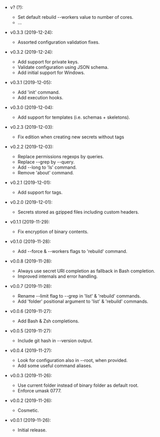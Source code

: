- v? (?):
    + Set default rebuild --workers value to number of cores.
    + ...

- v0.3.3 (2019-12-24):
    + Assorted configuration validation fixes.

- v0.3.2 (2019-12-24):
    + Add support for private keys.
    + Validate configuration using JSON schema.
    + Add initial support for Windows.

- v0.3.1 (2019-12-05):
    + Add 'init' command.
    + Add execution hooks.

- v0.3.0 (2019-12-04):
    + Add support for templates (i.e. schemas + skeletons).

- v0.2.3 (2019-12-03):
    + Fix edition when creating new secrets without tags

- v0.2.2 (2019-12-03):
    + Replace permissions regexps by queries.
    + Replace --grep by --query.
    + Add --long to 'ls' command.
    + Remove 'about' command.

- v0.2.1 (2019-12-01):
    + Add support for tags.

- v0.2.0 (2019-12-01):
    + Secrets stored as gzipped files including custom headers.

- v0.1.1 (2019-11-29):
    + Fix encryption of binary contents.

- v0.1.0 (2019-11-28):
    + Add --force & --workers flags to 'rebuild' command.

- v0.0.8 (2019-11-28):
    + Always use secret URI completion as fallback in Bash completion.
    + Improved internals and error handling.

- v0.0.7 (2019-11-28):
    + Rename --limit flag to --grep in 'list' & 'rebuild' commands.
    + Add 'folder' positional argument to 'list' & 'rebuild' commands.

- v0.0.6 (2019-11-27):
    + Add Bash & Zsh completions.

- v0.0.5 (2019-11-27):
    + Include git hash in --version output.

- v0.0.4 (2019-11-27):
    + Look for configuration also in --root, when provided.
    + Add some useful command aliases.

- v0.0.3 (2019-11-26):
    + Use current folder instead of binary folder as default root.
    + Enforce umask 0777.

- v0.0.2 (2019-11-26):
    + Cosmetic.

- v0.0.1 (2019-11-26):
    + Initial release.
